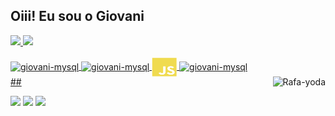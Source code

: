## Oiii! Eu sou o Giovani
 <div>
 <div>
  <a href="https://github.com/giovanimessi">
  <img height="180em" src="https://github-readme-stats.vercel.app/api?username=giovanimessi&show_icons=true&theme=dracula&include_all_commits=true&count_private=true"/>
  <img height="180em" src="https://github-readme-stats.vercel.app/api/top-langs/?username=giovanimessi&layout=compact&langs_count=16&theme=dracula"/>
<div>
<div style="display: inline_block"><br>
  <img align="center" alt="giovani-mysql" height="30" width ="40" src="https://icongr.am/devicon/css3-original.svg?size=128&color=currentColorr">
  <img align="center" alt="giovani-mysql" height="30" width ="40" src="https://icongr.am/devicon/html5-original.svg?size=128&color=currentColor">
   <img align="center" alt="giovani-Js" height="30" width="40" src="https://raw.githubusercontent.com/devicons/devicon/master/icons/javascript/javascript-plain.svg">
 <img align="center" alt="giovani-mysql" height="30" width ="40" src="https://icongr.am/devicon/mysql-original-wordmark.svg?size=128&color=currentColor">


</div>
    <img align="right" alt="Rafa-yoda" src="https://gif-avatars.com/img/150x150/yoda-1.gif">
  ##
 
<div> 

  <a href="https://www.instagram.com/moura.giovani/" target="_blank"><img src="https://img.shields.io/badge/-Instagram-%23E4405F?style=for-the-badge&logo=instagram&logoColor=white" target="_blank"></a>
  <a href = "mailto: giovanimouradev@gmail.com"><img src="https://img.shields.io/badge/-Gmail-%23333?style=for-the-badge&logo=gmail&logoColor=white" target="_blank"></a>
  <a href="https://www.linkedin.com/in/giovani-messias-81976982/" target="_blank"><img src="https://img.shields.io/badge/-LinkedIn-%230077B5?style=for-the-badge&logo=linkedin&logoColor=white" target="_blank"></a> 
 
   
   
</div>

